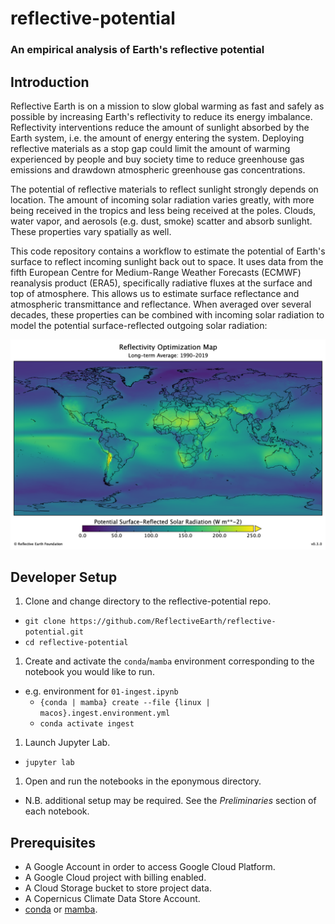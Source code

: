 # reflective-potential
### An empirical analysis of Earth's reflective potential

## Introduction

Reflective Earth is on a mission to slow global warming as fast and safely as
possible by increasing Earth's reflectivity to reduce its energy imbalance.
Reflectivity interventions reduce the amount of sunlight absorbed by the Earth
system, i.e. the amount of energy entering the system. Deploying reflective
materials as a stop gap could limit the amount of warming experienced by people
and buy society time to reduce greenhouse gas emissions and drawdown atmospheric
greenhouse gas concentrations.

The potential of reflective materials to reflect sunlight strongly depends on
location. The amount of incoming solar radiation varies greatly, with more
being received in the tropics and less being received at the poles. Clouds,
water vapor, and aerosols (e.g. dust, smoke) scatter and absorb sunlight. These
properties vary spatially as well.

This code repository contains a workflow to estimate the potential of Earth's
surface to reflect incoming sunlight back out to space. It uses data from the
fifth European Centre for Medium-Range Weather Forecasts
(ECMWF) reanalysis product (ERA5), specifically radiative fluxes at the surface
and top of atmosphere. This allows us to estimate surface reflectance and
atmospheric transmittance and reflectance. When averaged over several decades,
these properties can be combined with incoming solar radiation to model the
potential surface-reflected outgoing solar radiation:

![ROM](https://github.com/ReflectiveEarth/reflective-potential/blob/main/assets/ROM_v030.png)

## Developer Setup

1. Clone and change directory to the reflective-potential repo.
  * `git clone https://github.com/ReflectiveEarth/reflective-potential.git`
  * `cd reflective-potential`
1. Create and activate the `conda`/`mamba` environment corresponding to the notebook you would like to run.
  * e.g. environment for `01-ingest.ipynb`
    * `{conda | mamba} create --file {linux | macos}.ingest.environment.yml`
    * `conda activate ingest`
1. Launch Jupyter Lab.
  * `jupyter lab`
1. Open and run the  notebooks in the eponymous directory.
  * N.B. additional setup may be required. See the *Preliminaries* section of
    each notebook.

## Prerequisites

* A Google Account in order to access Google Cloud Platform.
* A Google Cloud project with billing enabled.
* A Cloud Storage bucket to store project data.
* A Copernicus Climate Data Store Account.
* [conda](https://docs.conda.io/en/latest/miniconda.html) or [mamba](https://mamba.readthedocs.io/en/latest/).
